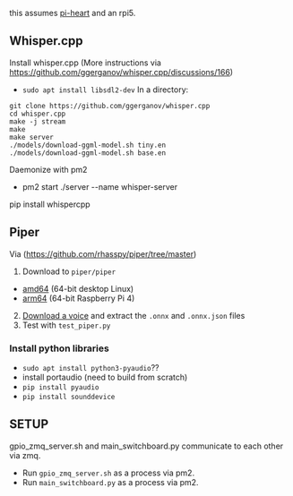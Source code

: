 this assumes [pi-heart](https://github.com/dantaeyoung/pi-heart/) and an rpi5.


## Whisper.cpp

Install whisper.cpp
(More instructions via https://github.com/ggerganov/whisper.cpp/discussions/166)
 - `sudo apt install libsdl2-dev`
In a directory:
  ```
git clone https://github.com/ggerganov/whisper.cpp
cd whisper.cpp
make -j stream
make
make server
./models/download-ggml-model.sh tiny.en
./models/download-ggml-model.sh base.en
```
Daemonize with pm2
- pm2 start ./server --name whisper-server

pip install whispercpp


## Piper


Via (https://github.com/rhasspy/piper/tree/master)

1. Download to `piper/piper`
* [amd64](https://github.com/rhasspy/piper/releases/download/v1.2.0/piper_amd64.tar.gz) (64-bit desktop Linux)
* [arm64](https://github.com/rhasspy/piper/releases/download/v1.2.0/piper_arm64.tar.gz) (64-bit Raspberry Pi 4)

2. [Download a voice]([#voices](https://huggingface.co/rhasspy/piper-voices/tree/v1.0.0)) and extract the `.onnx` and `.onnx.json` files
3. Test with `test_piper.py`
   
  
### Install python libraries



 - `sudo apt install python3-pyaudio`??
 - install portaudio (need to build from scratch)
 - `pip install pyaudio`
 - `pip install sounddevice`

## SETUP

gpio_zmq_server.sh and main_switchboard.py communicate to each other via zmq.

 - Run `gpio_zmq_server.sh` as a process via pm2.
 - Run `main_switchboard.py` as a process via pm2.

